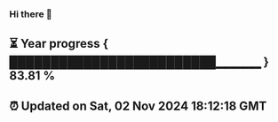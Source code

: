 ### Hi there 👋
⏳ Year progress { █████████████████████████▁▁▁▁▁ } 83.81 %
---
⏰ Updated on Sat, 02 Nov 2024 18:12:18 GMT
---

